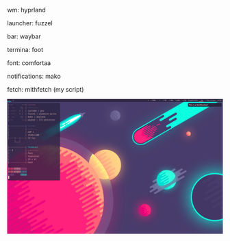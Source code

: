 wm: hyprland

launcher: fuzzel

bar: waybar

termina: foot

font: comfortaa

notifications: mako

fetch: mithfetch (my script)

![rice](/rice_hypr.png)

